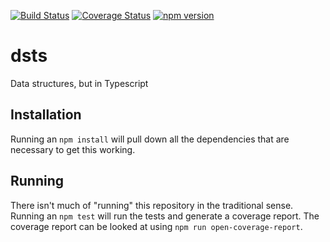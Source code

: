 [![Build Status](https://travis-ci.com/YashdalfTheGray/dsts.svg?branch=master)](https://travis-ci.com/YashdalfTheGray/dsts)
[![Coverage Status](https://coveralls.io/repos/github/YashdalfTheGray/dsts/badge.svg?branch=master)](https://coveralls.io/github/YashdalfTheGray/dsts?branch=master)
[![npm version](https://badge.fury.io/js/%40yashdalfthegray%2Fdsts.svg)](https://badge.fury.io/js/%40yashdalfthegray%2Fdsts)

# dsts

Data structures, but in Typescript

## Installation

Running an `npm install` will pull down all the dependencies that are necessary to get this working.

## Running

There isn't much of "running" this repository in the traditional sense. Running an `npm test` will run the tests and generate a coverage report. The coverage report can be looked at using `npm run open-coverage-report`.
